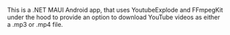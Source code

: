This is a .NET MAUI Android app, that uses YoutubeExplode and FFmpegKit under the hood to provide an option to download YouTube videos as either a .mp3 or .mp4 file.
